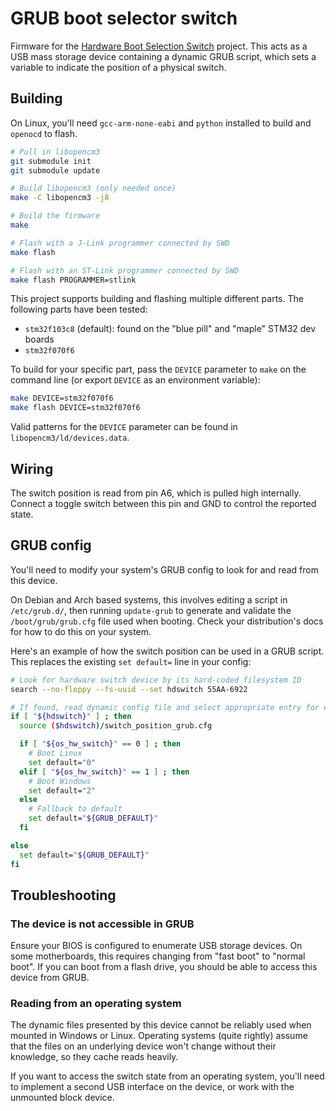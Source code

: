 # GRUB boot selector switch

Firmware for the [Hardware Boot Selection Switch](https://hackaday.io/project/179539-hardware-boot-selection-switch) project. This acts as a USB mass storage device containing a dynamic GRUB script, which sets a variable to indicate the position of a physical switch.


## Building

On Linux, you'll need `gcc-arm-none-eabi` and `python` installed to build and `openocd` to flash.

```sh
# Pull in libopencm3
git submodule init
git submodule update

# Build libopencm3 (only needed once)
make -C libopencm3 -j8

# Build the firmware
make

# Flash with a J-Link programmer connected by SWD
make flash

# Flash with an ST-Link programmer connected by SWD
make flash PROGRAMMER=stlink
```

This project supports building and flashing multiple different parts. The following parts have been tested:

- `stm32f103c8` (default): found on the "blue pill" and "maple" STM32 dev boards
- `stm32f070f6`

To build for your specific part, pass the `DEVICE` parameter to `make` on the command line (or export `DEVICE` as an environment variable):

```sh
make DEVICE=stm32f070f6
make flash DEVICE=stm32f070f6
```

Valid patterns for the `DEVICE` parameter can be found in `libopencm3/ld/devices.data`.


## Wiring

The switch position is read from pin A6, which is pulled high internally. Connect a toggle switch between this pin and GND to control the reported state.


## GRUB config

You'll need to modify your system's GRUB config to look for and read from this device.

On Debian and Arch based systems, this involves editing a script in `/etc/grub.d/`, then running `update-grub` to generate and validate the `/boot/grub/grub.cfg` file used when booting. Check your distribution's docs for how to do this on your system.

Here's an example of how the switch position can be used in a GRUB script. This replaces the existing `set default=` line in your config:

```sh
# Look for hardware switch device by its hard-coded filesystem ID
search --no-floppy --fs-uuid --set hdswitch 55AA-6922

# If found, read dynamic config file and select appropriate entry for each position
if [ "${hdswitch}" ] ; then
  source ($hdswitch)/switch_position_grub.cfg

  if [ "${os_hw_switch}" == 0 ] ; then
    # Boot Linux
    set default="0"
  elif [ "${os_hw_switch}" == 1 ] ; then
    # Boot Windows
    set default="2"
  else
    # Fallback to default
    set default="${GRUB_DEFAULT}"
  fi

else
  set default="${GRUB_DEFAULT}"
fi
```

## Troubleshooting

### The device is not accessible in GRUB

Ensure your BIOS is configured to enumerate USB storage devices. On some motherboards, this requires changing from "fast boot" to "normal boot". If you can boot from a flash drive, you should be able to access this device from GRUB.

### Reading from an operating system

The dynamic files presented by this device cannot be reliably used when mounted in Windows or Linux. Operating systems (quite rightly) assume that the files on an underlying device won't change without their knowledge, so they cache reads heavily.

If you want to access the switch state from an operating system, you'll need to implement a second USB interface on the device, or work with the unmounted block device.
